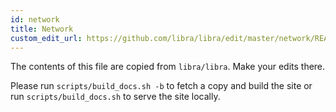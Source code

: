 ```yaml
---
id: network
title: Network
custom_edit_url: https://github.com/libra/libra/edit/master/network/README.md
---
```


The contents of this file are copied from `libra/libra`. Make your edits there.

Please run `scripts/build_docs.sh -b` to fetch a copy and build the site or run `scripts/build_docs.sh` to serve the site locally.